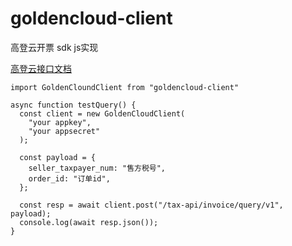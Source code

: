 # goldencloud-client

高登云开票 sdk js实现

[高登云接口文档](https://docs.gc365.com/%E4%BA%91%E5%BC%80%E7%A5%A8/%E4%BA%A7%E5%93%81%E4%BB%8B%E7%BB%8D/%E4%BA%A7%E5%93%81%E6%A6%82%E8%BF%B0.html)

```
import GoldenCloundClient from "goldencloud-client"

async function testQuery() {
  const client = new GoldenCloudClient(
    "your appkey",
    "your appsecret"
  );

  const payload = {
    seller_taxpayer_num: "售方税号",
    order_id: "订单id",
  };

  const resp = await client.post("/tax-api/invoice/query/v1", payload);
  console.log(await resp.json());
}
```

